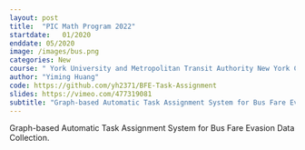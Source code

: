 ```yaml
---
layout: post
title:  "PIC Math Program 2022"
startdate:   01/2020
enddate: 05/2020
image: /images/bus.png
categories: New
course: " York University and Metropolitan Transit Authority New York City Transit"
author: "Yiming Huang"
code: https://github.com/yh2371/BFE-Task-Assignment
slides: https://vimeo.com/477319081
subtitle: "Graph-based Automatic Task Assignment System for Bus Fare Evasion Data Collection"
---
```


Graph-based Automatic Task Assignment System for Bus Fare Evasion Data Collection.

